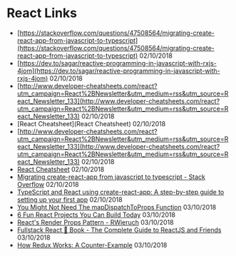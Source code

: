 # React Links

- [https://stackoverflow.com/questions/47508564/migrating-create-react-app-from-javascript-to-typescript](https://stackoverflow.com/questions/47508564/migrating-create-react-app-from-javascript-to-typescript) 02/10/2018 
- [https://dev.to/sagar/reactive-programming-in-javascript-with-rxjs-4jom](https://dev.to/sagar/reactive-programming-in-javascript-with-rxjs-4jom) 02/10/2018
- [http://www.developer-cheatsheets.com/react?utm_campaign=React%2BNewsletter&utm_medium=rss&utm_source=React_Newsletter_133](http://www.developer-cheatsheets.com/react?utm_campaign=React%2BNewsletter&utm_medium=rss&utm_source=React_Newsletter_133) 02/10/2018
- [React Cheatsheet](React Cheatsheet) 02/10/2018
- [http://www.developer-cheatsheets.com/react?utm_campaign=React%2BNewsletter&utm_medium=rss&utm_source=React_Newsletter_133](http://www.developer-cheatsheets.com/react?utm_campaign=React%2BNewsletter&utm_medium=rss&utm_source=React_Newsletter_133) 02/10/2018
- [React Cheatsheet](http://www.developer-cheatsheets.com/react?utm_campaign=React%2BNewsletter&utm_medium=rss&utm_source=React_Newsletter_133) 02/10/2018
- [Migrating create-react-app from javascript to typescript - Stack Overflow](https://stackoverflow.com/questions/47508564/migrating-create-react-app-from-javascript-to-typescript) 02/10/2018
- [TypeScript and React using create-react-app: A step-by-step guide to setting up your first app](https://levelup.gitconnected.com/typescript-and-react-using-create-react-app-a-step-by-step-guide-to-setting-up-your-first-app-6deda70843a4?source=userActivityShare-79ea91b056f5-1538465078) 02/10/2018
- [You Might Not Need The mapDispatchToProps Function](https://daveceddia.com/redux-mapdispatchtoprops-object-form/) 03/10/2018
- [6 Fun React Projects You Can Build Today](https://daveceddia.com/react-practice-projects/?utm_campaign=0927projects) 03/10/2018
- [React's Render Props Pattern - RWieruch](https://www.robinwieruch.de/react-render-props-pattern/?utm_campaign=React%2BNewsletter&utm_medium=rss&utm_source=React_Newsletter_129) 03/10/2018
- [Fullstack React 🐬 Book - The Complete Guide to ReactJS and Friends](https://www.fullstackreact.com/) 03/10/2018
- [How Redux Works: A Counter-Example](https://daveceddia.com/how-does-redux-work/) 03/10/2018